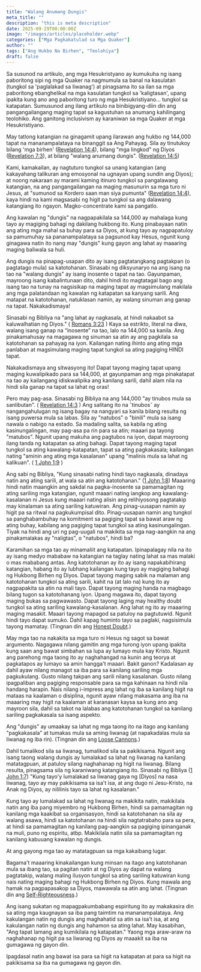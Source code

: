 ```yaml
---
title: "Walang Anumang Dungis"
meta_title: ""
description: "this is meta description"
date: 2025-09-29T00:00:00Z
image: "/images/articles/placeholder.webp"
categories: ["Mga Pagkakatulad sa Mga Quaker"]
author: ""
tags: ["Ang Hukbo Na Birhen", "Teolohiya"]
draft: false
---
```


Sa susunod na artikulo, ang mga Hesukristyano ay kumukuha ng isang paboritong sipi ng mga Quaker na nagmumula sa banal na kasulatan (tungkol sa 'paglalakad sa liwanag') at pinagsama ito sa ilan sa mga paboritong ebanghelikal na mga kasulatan tungkol sa 'kaligtasan', upang ipakita kung ano ang paboritong turo ng mga Hesukristiyano... tungkol sa katapatan. Sumusunod ang ilang artikulo na binibigyang-diin din ang pangangailangang maging tapat sa kagustuhan sa anumang kahilingang teolohiko. Ang ganitong inclusivism ay karaniwan sa mga Quaker at mga Hesukristiyano.  
  
May tatlong katangian na ginagamit upang ilarawan ang hukbo ng 144,000 tapat na mananampalataya na binanggit sa Ang Pahayag. Sila ay tinutukoy bilang 'mga birhen' ([Revelation 14:4](http://www.biblegateway.com/passage/index.php?search=Revelation+14%3A4;&version=50;&interface=print "Read Revelation 14:4")), bilang "mga lingkod" ng Diyos ([Revelation 7:3](http://www.biblegateway.com/passage/index.php?search=Revelation+7%3A3;&version=50;&interface=print "Read Revelation 7:3")), at bilang "walang anumang dungis". ([Revelation 14:5](http://www.biblegateway.com/passage/index.php?search=Revelation+14%3A5;&version=50;&interface=print "Read Revelation 14:5"))  
  
Kami, kamakailan, ay nagtuturo tungkol sa unang katangian (ang kakayahang talikuran ang emosyonal na ugnayan upang sundin ang Diyos); at noong nakaraan ay marami kaming itinuro tungkol sa pangalawang katangian, na ang pangangailangan na maging masunurin sa mga turo ni Jesus, at "sumunod sa Kordero saan man siya pumunta" ([Revelation 14:4](http://www.biblegateway.com/passage/index.php?search=Revelation+14%3A4;&version=50;&interface=print "Read Revelation 14:4")), kaya hindi na kami magsasabi ng higit pa tungkol sa ang dalawang katangiang ito ngayon. Magko-concentrate kami sa pangatlo.  
  
Ang kawalan ng "dungis" na nagpapakilala sa 144,000 ay mahalaga kung tayo ay magiging bahagi ng dakilang hukbong ito. Kung pinabayaan natin ang ating mga mahal sa buhay para sa Diyos, at kung tayo ay nagpapatuloy sa pamumuhay sa pananampalataya sa pagsunod kay Hesus, ngunit kung ginagawa natin ito nang may "dungis" kung gayon ang lahat ay maaaring maging baliwala sa huli.  
  
Ang dungis na pinapag-usapan dito ay isang pagtatangkang pagtakpan (o pagtatago mula) sa katotohanan. Sinasabi ng diksyunaryo na ang isang na tao na "walang dungis" ay isang inosente o tapat na tao. Gayunpaman, mayroong isang kabalintunaan dito, dahil hindi ito magtatagal bago ang isang tao na tunay na nagsisikap na maging tapat ay magsimulang makilala ang mga palatandaan ng kawalan ng katapatan sa kanyang sarili. Ang matapat na katotohanan, natuklasan namin, ay walang sinuman ang ganap na tapat. Nakakadismaya!  
  
Sinasabi ng Bibliya na "ang lahat ay nagkasala, at hindi nakaabot sa kaluwalhatian ng Diyos." ( [Romans 3:23](http://www.biblegateway.com/passage/index.php?search=Romans+3%3A23;&version=50;&interface=print "Read Romans 3:23") ) Kaya sa estrikto, literal na diwa, walang isang ganap na “inosente” na tao, lalo na 144,000 sa kanila. Ang pinakamahusay na magagawa ng sinuman sa atin ay ang pagkilala sa katotohanan sa pahayag na iyon. Kailangan nating ihinto ang ating mga panlaban at magsimulang maging tapat tungkol sa ating pagiging HINDI tapat.  
  
Nakakadismaya ang sitwasyong ito! Dapat tayong maging tapat upang maging kuwalipikado para sa 144,000, at gayunpaman ang mga pinakatapat na tao ay kailangang idiskwalipika ang kanilang sarili, dahil alam nila na hindi sila ganap na tapat sa lahat ng oras!  
  
Pero may pag-asa. Sinasabi ng Bibliya na ang 144,000 "ay tinubos mula sa sanlibutan". ( [Revelation 14:3](http://www.biblegateway.com/passage/index.php?search=Revelation+14%3A3;&version=50;&interface=print "Read Revelation 14:3") ) Ang salitang ito na ˆtinubosˆ ay nangangahulugan ng isang bagay na nangyari sa kanila bilang resulta ng isang puwersa mula sa labas. Sila ay "natubos" o "binili" mula sa isang nawala o nabigo na estado. Sa madaling salita, sa kabila ng ating kasinungalingan, may pag-asa pa rin para sa atin; maaari pa tayong "matubos". Ngunit upang makuha ang pagtubos na iyon, dapat mayroong ilang tanda ng katapatan sa ating bahagi. Dapat tayong maging tapat tungkol sa ating kawalang-katapatan, tapat sa ating pagkakasala; kailangan nating "aminin ang ating mga kasalanan" upang "malinis mula sa lahat ng kalikuan". ( [1 John 1:9](http://www.biblegateway.com/passage/index.php?search=1+John+1%3A9;&version=50;&interface=print "Read 1 John 1:9") )  
  
Ang sabi ng Bibliya, "Kung sinasabi nating hindi tayo nagkasala, dinadaya natin ang ating sarili, at wala sa atin ang katotohanan." ([1 John 1:8](http://www.biblegateway.com/passage/index.php?search=1+John+1%3A8;&version=50;&interface=print "Read 1 John 1:8")) Maaaring hindi natin maangkin ang sakdal na pagka-inosente sa pamamagitan ng ating sariling mga katangian, ngunit maaari nating iangkop ang kawalang-kasalanan ni Jesus kung maaari nating alisin ang relihiyosong pagtatakip may kinalaman sa ating sariling katuwiran. Ang pinag-uusapan namin ay higit pa sa ritwal na pagkukumpisal dito. Pinag-uusapan namin ang tungkol sa panghabambuhay na komitment sa pagiging tapat sa bawat araw ng ating buhay, kabilang ang pagiging tapat tungkol sa ating kasinungalingan. Tiyak na hindi ang uri ng pag-uugali na makikita sa mga nag-aangkin na ang pinakamalakas ay "naligtas", o "natubos", hindi ba?  
  
Karamihan sa mga tao ay minamaliit ang katapatan. Ipinapalagay nila na ito ay isang medyo mababaw na katangian na taglay nating lahat sa mas malaki o mas mababang antas. Ang katotohanan ay ito ay isang napakabihirang katangian, habang ito ay lubhang kailangan kung tayo ay magiging bahagi ng Hukbong Birhen ng Diyos. Dapat tayong maging sabik na malaman ang katotohanan tungkol sa ating sarili, kahit na (at lalo na) kung ito ay nagpapakita sa atin na mali tayo. Dapat tayong maging handa na magbago bilang tugon sa katotohanang iyon. Upang magawa ito, dapat tayong maging bukas sa pagwawasto. Dapat tayong laging may healthy doubt tungkol sa ating sariling kawalang-kasalanan. Ang lahat ng ito ay maaaring maging masakit. Maaari tayong mapagod sa patuloy na pagtutuwid. Ngunit hindi tayo dapat sumuko. Dahil kapag huminto tayo sa paglaki, nagsisimula tayong mamatay. (Tingnan din ang [Honest Doubt](https://www.jesuschristians.com/teachings/archived-articles/quaker-similarities/626-honest-doubt "Honest Doubt").)  
  
May mga tao na nakakita sa mga turo ni Hesus ng sagot sa bawat argumento. Nagagawa nilang gamitin ang mga turong iyon upang ipakita kung saan ang bawat simbahan sa lupa ay lumayo mula kay Kristo. Ngunit ang parehong mga taong ito ay naghahangad na kunin ang teorya at pagkatapos ay lumayo sa amin hangga't maaari. Bakit ganon? Kadalasan ay dahil ayaw nilang managot sa iba para sa kanilang sariling mga pagkukulang. Gusto nilang takpan ang sarili nilang kasalanan. Gusto nilang ipagpaliban ang pagiging responsable para sa mga kahinaan na hindi nila handang harapin. Nais nilang i-impress ang lahat ng iba sa kanilang higit na mataas na kaalaman o disiplina, ngunit ayaw nilang makasama ang iba na maaaring may higit na kaalaman at karanasan kaysa sa kung ano ang mayroon sila, dahil sa takot na lalabas ang katotohanan tungkol sa kanilang sariling pagkakasala sa isang aspekto.  
  
Ang "dungis" ay umaakay sa lahat ng mga taong ito na itago ang kanilang "pagkakasala" at tumakas mula sa aming liwanag (at napakadalas mula sa liwanag ng iba rin). (Tingnan din ang [Loose Cannons](https://www.jesuschristians.com/teachings/archived-articles/endtime-and-sex/401-loose-cannons "Loose Cannons").)  
  
Dahil tumalikod sila sa liwanag, tumalikod sila sa pakikisama. Ngunit ang isang taong walang dungis ay lumalakad sa lahat ng liwanag na kanilang matatagpuan, at patuloy silang naghahanap ng higit na liwanag. Bilang resulta, pinagsama sila ng karaniwang katangiang ito. Sinasabi ng Bibliya ([1 John 1:7](http://www.biblegateway.com/passage/index.php?search=1+John+1%3A7;&version=50;&interface=print "Read 1 John 1:7")) "Kung tayo'y lumalakad sa liwanag gaya ng \[Diyos\] na nasa liwanag, tayo ay may pakikisama sa isa't isa, at ang dugo ni Jesu-Kristo, na Anak ng Diyos, ay nililinis tayo sa lahat ng kasalanan."  
  
Kung tayo ay lumalakad sa lahat ng liwanag na makikita natin, makikilala natin ang iba pang miyembro ng Hukbong Birhen, hindi sa pamamagitan ng kanilang mga kaakibat sa organisasyon, hindi sa katotohanan na sila ay walang asawa, hindi sa katotohanan na hindi sila nagtatrabaho para sa pera, at hindi sa pamamagitan ng kanilang pag-aangkin sa pagiging ipinanganak na muli, puno ng espiritu, atbp. Makikilala natin sila sa pamamagitan ng kanilang kabuuang kawalan ng dungis.  
  
At ang gayong mga tao ay matatagpuan sa mga kakaibang lugar.  
  
Bagama't maaaring kinakailangan kung minsan na itago ang katotohanan mula sa ibang tao, sa pagitan natin at ng Diyos ay dapat na walang pagtatakip, walang maling ilusyon tungkol sa ating sariling katuwiran kung nais nating maging bahagi ng Hukbong Birhen ng Diyos. Kung mawala ang hamak na pagpapasakop sa Diyos, mawawala sa atin ang lahat. (Tingnan din ang [Self-Righteousness](https://www.jesuschristians.com/teachings/archived-articles/churches/108-self-righteousness "Self-Righteousness").)  
  
Ang isang sukatan ng mapagpakumbabang espiritung ito ay makakasira din sa ating mga kaugnayan sa iba pang taimtim na mananampalataya. Ang kakulangan natin ng dungis ang maghahatid sa atin sa isa't isa, at ang kakulangan natin ng dungis ang hahamon sa ating lahat. May kasabihan, "Ang tapat lamang ang kumikilala ng katapatan." Yaong mga araw-araw na naghahanap ng higit pa sa liwanag ng Diyos ay maaakit sa iba na gumagawa ng gayon din.  
  
Ipagdasal natin ang bawat isa para sa higit na katapatan at para sa higit na pakikisama sa iba na gumagawa ng gayon din.
